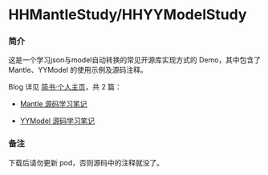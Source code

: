 # HHMantleStudy/HHYYModelStudy

 <!-- 源码学习笔记 -->

### 简介

这是一个学习json与model自动转换的常见开源库实现方式的 Demo，其中包含了 Mantle、YYModel 的使用示例及源码注释。

Blog 详见 [简书·个人主页](https://www.jianshu.com/u/71f817a3a70b)，共 2 篇：

- [Mantle 源码学习笔记]()

- [YYModel 源码学习笔记]()

### 备注

下载后请勿更新 pod，否则源码中的注释就没了。
